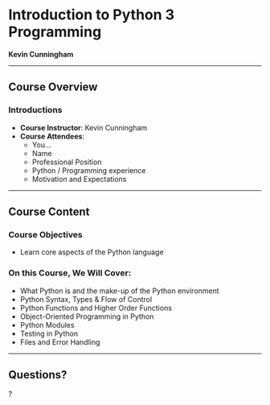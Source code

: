 # Introduction to Python 3 Programming

**Kevin Cunningham**

---

## Course Overview

### Introductions

- **Course Instructor**: Kevin Cunningham
- **Course Attendees**:
  - You...
  - Name
  - Professional Position
  - Python / Programming experience
  - Motivation and Expectations

---

## Course Content

### Course Objectives

- Learn core aspects of the Python language

### On this Course, We Will Cover:

- What Python is and the make-up of the Python environment
- Python Syntax, Types & Flow of Control
- Python Functions and Higher Order Functions
- Object-Oriented Programming in Python
- Python Modules
- Testing in Python
- Files and Error Handling

---

## Questions?

?
